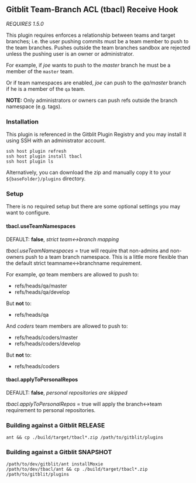 ## Gitblit Team-Branch ACL (tbacl) Receive Hook

*REQUIRES 1.5.0*

This plugin requires enforces a relationship between teams and target branches; i.e. the user pushing commits must be a team member to push to the team branches.  Pushes outside the team branches sandbox are rejected unless the pushing user is an owner or administrator.

For example, if *joe* wants to push to the *master* branch he must be a member of the `master` team.

Or if team namespaces are enabled, *joe* can push to the *qa/master* branch if he is a member of the `qa` team.

**NOTE:**
Only administrators or owners can push refs outside the branch namespace (e.g. tags).

### Installation

This plugin is referenced in the Gitblit Plugin Registry and you may install it using SSH with an administrator account.

    ssh host plugin refresh
    ssh host plugin install tbacl
    ssh host plugin ls

Alternatively, you can download the zip and manually copy it to your `${baseFolder}/plugins` directory.

### Setup

There is no required setup but there are some optional settings you may want to configure.

#### tbacl.useTeamNamespaces

DEFAULT: **false**, *strict team<->branch mapping*

*tbacl.useTeamNamespaces* = true will require that non-admins and non-owners push to a team branch namespace.  This is a little more flexible than the default strict teamname<->branchname requirement.

For example, *qa* team members are allowed to push to:

- refs/heads/qa/master
- refs/heads/qa/develop

But **not** to:

- refs/heads/qa

And *coders* team members are allowed to push to:

- refs/heads/coders/master
- refs/heads/coders/develop

But **not** to:

- refs/heads/coders

#### tbacl.applyToPersonalRepos

DEFAULT: **false**, *personal repositories are skipped*

*tbacl.applyToPersonalRepos* = true will apply the branch<->team requirement to personal repositories.

### Building against a Gitblit RELEASE

    ant && cp ./build/target/tbacl*.zip /path/to/gitblit/plugins

### Building against a Gitblit SNAPSHOT

    /path/to/dev/gitblit/ant installMoxie
    /path/to/dev/tbacl/ant && cp ./build/target/tbacl*.zip /path/to/gitblit/plugins

